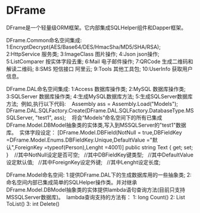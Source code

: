 # DFrame

DFrame是一个轻量级ORM框架。它内部集成SQLHelper组件和Dapper框架。

DFrame.Common命名空间集成:
1:EncryptDecrypt(AES/Base64/DES/HmacSha/MD5/SHA/RSA);
2:HttpService 服务类;
3:ImageClass 图片操作;
4:Json json操作;
5:ListComparer 按实体字段去重;
6:Mail 电子邮件操作;
7:QRCode 生成二维码和解读二维码;
8:SMS 短信接口 阿里云;
9:Tools 其他工具包;
10:UserInfo 获取用户信息。

DFrame.DAL命名空间集成:
1:Access 数据库操作类;
2:MySQL 数据库操作类;
3:SQLServer 数据库操作类;
4:生成MySQL数据库方法;
5:生成SQLServer数据库方法;
  例如,执行以下代码:
    Assembly ass = Assembly.Load("Models");
    DFrame.DAL.SQLFactory.Create(DFrame.DAL.SQLFactory.DatabaseType.MSSQLServer, "test1", ass);
    将会“Models”命名空间下的所有已集成DFrame.Model.DBModel抽象类的实体类,写入到MSSQLServer的"test1"数据库。
  实体字段设定：
    [DFrame.Model.DBField(NotNull = true,DBFieldKey =DFrame.Model.Enums.DBFieldKey.Unique,DefaultValue ="默认",ForeignKey =typeof(Person),Lenght =4001)]
    public string Text { get; set; }
    //其中NotNull设定是否可空;
    //其中DBFieldKey键类型;
    //其中DefaultValue设定默认值;
    //其中ForeignKey设定外键;
    //其中Lenght设定长度;
    
DFrame.Model命名空间:
1:提供DFrame.DAL下的生成数据库用的一些抽象类;
2:命名空间内部已集成简单的SQLHelper操作类。并对继承DFrame.Model.DBModel抽象类的实体提供lambda语句查询方法(目前只支持MSSQLServer数据库)。
  lambda查询支持的方法有：
  1: long Count()
  2: List<TResult> ToList<TResult>() 
  3: int Delete()
